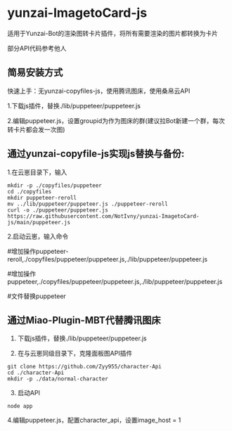 # yunzai-ImagetoCard-js
适用于Yunzai-Bot的渲染图转卡片插件，将所有需要渲染的图片都转换为卡片

部分API代码参考他人
## **简易安装方式**
快速上手：无yunzai-copyfiles-js，使用腾讯图床，使用桑帛云API

1.下载js插件，替换./lib/puppeteer/puppeteer.js

2.编辑puppeteer.js，设置groupid为作为图床的群(建议拉Bot新建一个群，每次转卡片都会发一次图)

## 通过yunzai-copyfile-js实现js替换与备份:
1.在云崽目录下，输入
```
mkdir -p ./copyfiles/puppeteer
cd ./copyfiles
mkdir puppeteer-reroll
mv ../lib/puppeteer/puppeteer.js ./puppeteer-reroll
curl -o ./puppeteer/puppeteer.js https://raw.githubusercontent.com/NotIvny/yunzai-ImagetoCard-js/main/puppeteer.js
```
2.启动云崽，输入命令

#增加操作puppeteer-reroll,./copyfiles/puppeteer/puppeteer.js,./lib/puppeteer/puppeteer.js

#增加操作puppeteer,./copyfiles/puppeteer/puppeteer.js,./lib/puppeteer/puppeteer.js

#文件替换puppeteer

## 通过Miao-Plugin-MBT代替腾讯图床
1. 下载js插件，替换./lib/puppeteer/puppeteer.js

2. 在与云崽同级目录下，克隆面板图API插件
```
git clone https://github.com/Zyy955/character-Api
cd ./character-Api
mkdir -p ./data/normal-character
```
3. 启动API
```
node app
```
4.编辑puppeteer.js，配置character_api，设置image_host = 1


